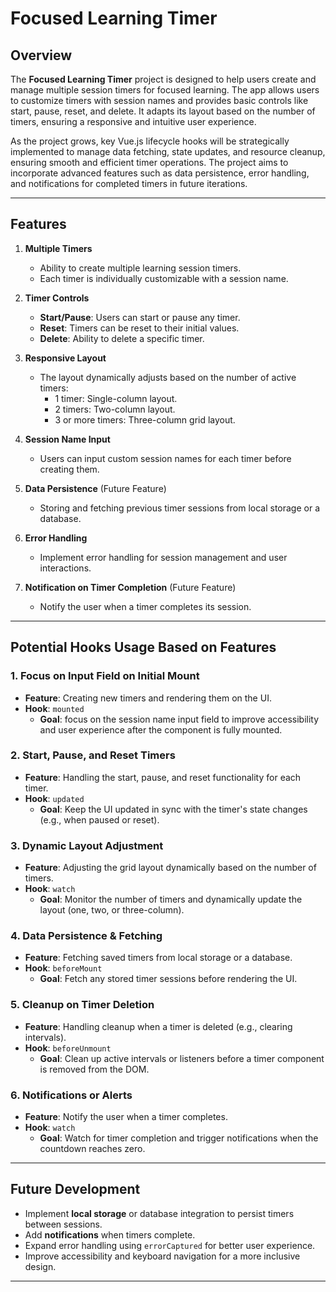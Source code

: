 # Focused Learning Timer

## Overview

The **Focused Learning Timer** project is designed to help users create and manage multiple session timers for focused learning. The app allows users to customize timers with session names and provides basic controls like start, pause, reset, and delete. It adapts its layout based on the number of timers, ensuring a responsive and intuitive user experience.

As the project grows, key Vue.js lifecycle hooks will be strategically implemented to manage data fetching, state updates, and resource cleanup, ensuring smooth and efficient timer operations. The project aims to incorporate advanced features such as data persistence, error handling, and notifications for completed timers in future iterations.

---

## Features

1. **Multiple Timers**
   - Ability to create multiple learning session timers.
   - Each timer is individually customizable with a session name.

2. **Timer Controls**
   - **Start/Pause**: Users can start or pause any timer.
   - **Reset**: Timers can be reset to their initial values.
   - **Delete**: Ability to delete a specific timer.

3. **Responsive Layout**
   - The layout dynamically adjusts based on the number of active timers:
     - 1 timer: Single-column layout.
     - 2 timers: Two-column layout.
     - 3 or more timers: Three-column grid layout.

4. **Session Name Input**
   - Users can input custom session names for each timer before creating them.

5. **Data Persistence** (Future Feature)
   - Storing and fetching previous timer sessions from local storage or a database.

6. **Error Handling**
   - Implement error handling for session management and user interactions.

7. **Notification on Timer Completion** (Future Feature)
   - Notify the user when a timer completes its session.

---

## Potential Hooks Usage Based on Features

### 1. Focus on Input Field on Initial Mount 
- **Feature**: Creating new timers and rendering them on the UI.
- **Hook**: `mounted`
  - **Goal**: focus on the session name input field to improve accessibility and user experience after the component is fully mounted.

### 2. Start, Pause, and Reset Timers
- **Feature**: Handling the start, pause, and reset functionality for each timer.
- **Hook**: `updated`
  - **Goal**: Keep the UI updated in sync with the timer's state changes (e.g., when paused or reset).

### 3. Dynamic Layout Adjustment
- **Feature**: Adjusting the grid layout dynamically based on the number of timers.
- **Hook**: `watch`
  - **Goal**: Monitor the number of timers and dynamically update the layout (one, two, or three-column).

### 4. Data Persistence & Fetching
- **Feature**: Fetching saved timers from local storage or a database.
- **Hook**: `beforeMount`
  - **Goal**: Fetch any stored timer sessions before rendering the UI.

### 5. Cleanup on Timer Deletion
- **Feature**: Handling cleanup when a timer is deleted (e.g., clearing intervals).
- **Hook**: `beforeUnmount`
  - **Goal**: Clean up active intervals or listeners before a timer component is removed from the DOM.

### 6. Notifications or Alerts
- **Feature**: Notify the user when a timer completes.
- **Hook**: `watch`
  - **Goal**: Watch for timer completion and trigger notifications when the countdown reaches zero.

---

## Future Development

- Implement **local storage** or database integration to persist timers between sessions.
- Add **notifications** when timers complete.
- Expand error handling using `errorCaptured` for better user experience.
- Improve accessibility and keyboard navigation for a more inclusive design.

---
